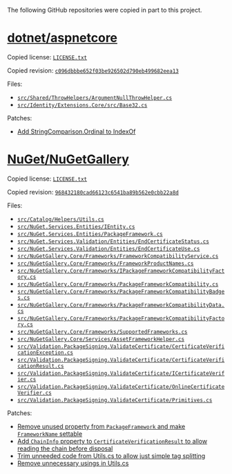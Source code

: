 ﻿The following GitHub repositories were copied in part to this project.

# [dotnet/aspnetcore](https://github.com/dotnet/aspnetcore)

Copied license: [`LICENSE.txt`](dotnet/aspnetcore/LICENSE.txt)

Copied revision: [`c096dbbbe652f03be926502d790eb499682eea13`](https://github.com/dotnet/aspnetcore/tree/c096dbbbe652f03be926502d790eb499682eea13)

Files:
  - [`src/Shared/ThrowHelpers/ArgumentNullThrowHelper.cs`](dotnet/aspnetcore/src/Shared/ThrowHelpers/ArgumentNullThrowHelper.cs)
  - [`src/Identity/Extensions.Core/src/Base32.cs`](dotnet/aspnetcore/src/Identity/Extensions.Core/src/Base32.cs)

Patches:
  - [Add StringComparison.Ordinal to IndexOf](0001-Add-StringComparison-to-IndexOf.patch)

# [NuGet/NuGetGallery](https://github.com/NuGet/NuGetGallery)

Copied license: [`LICENSE.txt`](NuGet/NuGetGallery/LICENSE.txt)

Copied revision: [`968432180cad66123c6541ba89b562e0cbb22a8d`](https://github.com/NuGet/NuGetGallery/tree/968432180cad66123c6541ba89b562e0cbb22a8d)

Files:
  - [`src/Catalog/Helpers/Utils.cs`](NuGet/NuGetGallery/src/Catalog/Helpers/Utils.cs)
  - [`src/NuGet.Services.Entities/IEntity.cs`](NuGet/NuGetGallery/src/NuGet.Services.Entities/IEntity.cs)
  - [`src/NuGet.Services.Entities/PackageFramework.cs`](NuGet/NuGetGallery/src/NuGet.Services.Entities/PackageFramework.cs)
  - [`src/NuGet.Services.Validation/Entities/EndCertificateStatus.cs`](NuGet/NuGetGallery/src/NuGet.Services.Validation/Entities/EndCertificateStatus.cs)
  - [`src/NuGet.Services.Validation/Entities/EndCertificateUse.cs`](NuGet/NuGetGallery/src/NuGet.Services.Validation/Entities/EndCertificateUse.cs)
  - [`src/NuGetGallery.Core/Frameworks/FrameworkCompatibilityService.cs`](NuGet/NuGetGallery/src/NuGetGallery.Core/Frameworks/FrameworkCompatibilityService.cs)
  - [`src/NuGetGallery.Core/Frameworks/FrameworkProductNames.cs`](NuGet/NuGetGallery/src/NuGetGallery.Core/Frameworks/FrameworkProductNames.cs)
  - [`src/NuGetGallery.Core/Frameworks/IPackageFrameworkCompatibilityFactory.cs`](NuGet/NuGetGallery/src/NuGetGallery.Core/Frameworks/IPackageFrameworkCompatibilityFactory.cs)
  - [`src/NuGetGallery.Core/Frameworks/PackageFrameworkCompatibility.cs`](NuGet/NuGetGallery/src/NuGetGallery.Core/Frameworks/PackageFrameworkCompatibility.cs)
  - [`src/NuGetGallery.Core/Frameworks/PackageFrameworkCompatibilityBadges.cs`](NuGet/NuGetGallery/src/NuGetGallery.Core/Frameworks/PackageFrameworkCompatibilityBadges.cs)
  - [`src/NuGetGallery.Core/Frameworks/PackageFrameworkCompatibilityData.cs`](NuGet/NuGetGallery/src/NuGetGallery.Core/Frameworks/PackageFrameworkCompatibilityData.cs)
  - [`src/NuGetGallery.Core/Frameworks/PackageFrameworkCompatibilityFactory.cs`](NuGet/NuGetGallery/src/NuGetGallery.Core/Frameworks/PackageFrameworkCompatibilityFactory.cs)
  - [`src/NuGetGallery.Core/Frameworks/SupportedFrameworks.cs`](NuGet/NuGetGallery/src/NuGetGallery.Core/Frameworks/SupportedFrameworks.cs)
  - [`src/NuGetGallery.Core/Services/AssetFrameworkHelper.cs`](NuGet/NuGetGallery/src/NuGetGallery.Core/Services/AssetFrameworkHelper.cs)
  - [`src/Validation.PackageSigning.ValidateCertificate/CertificateVerificationException.cs`](NuGet/NuGetGallery/src/Validation.PackageSigning.ValidateCertificate/CertificateVerificationException.cs)
  - [`src/Validation.PackageSigning.ValidateCertificate/CertificateVerificationResult.cs`](NuGet/NuGetGallery/src/Validation.PackageSigning.ValidateCertificate/CertificateVerificationResult.cs)
  - [`src/Validation.PackageSigning.ValidateCertificate/ICertificateVerifier.cs`](NuGet/NuGetGallery/src/Validation.PackageSigning.ValidateCertificate/ICertificateVerifier.cs)
  - [`src/Validation.PackageSigning.ValidateCertificate/OnlineCertificateVerifier.cs`](NuGet/NuGetGallery/src/Validation.PackageSigning.ValidateCertificate/OnlineCertificateVerifier.cs)
  - [`src/Validation.PackageSigning.ValidateCertificate/Primitives.cs`](NuGet/NuGetGallery/src/Validation.PackageSigning.ValidateCertificate/Primitives.cs)

Patches:
  - [Remove unused property from `PackageFramework` and make `FrameworkName` settable](0002-Remove-Package-make-FrameworkName-settable-in-Packag.patch)
  - [Add `ChainInfo` property to `CertificateVerificationResult` to allow reading the chain before disposal](0003-Add-type-parameter-to-CertificateVerificationResult-.patch)
  - [Trim unneeded code from Utils.cs to allow just simple tag splitting](0004-Remove-unused-code-from-Utils.cs.patch)
  - [Remove unnecessary usings in Utils.cs](0005-Remove-unnecessary-usings-in-Forks-Utils.cs.patch)

